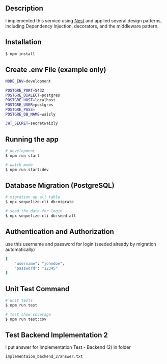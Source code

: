 
## Description

I implemented this service using [Nest](https://github.com/nestjs/nest) and applied several design patterns, including Dependency Injection, decorators, and the middleware pattern.

## Installation

```bash
$ npm install
```

## Create .env File (example only)
```bash
NODE_ENV=development

POSTGRE_PORT=5432
POSTGRE_DIALECT=postgres
POSTGRE_HOST=localhost
POSTGRE_USER=postgres
POSTGRE_PASS=
POSTGRE_DB_NAME=waizly

JWT_SECRET=secretwaizly
```

## Running the app

```bash
# development
$ npm run start

# watch mode
$ npm run start:dev
```

## Database Migration (PostgreSQL)

```bash
# migration up all table
$ npx sequelize-cli db:migrate

# seed the data for login
$ npx sequelize-cli db:seed:all
```

## Authentication and Authorization
use this username and password for login (seeded already by migration automatically)
```bash
{
    "username": "johndoe",
    "password": "12345"
}
```

## Unit Test Command

```bash
# unit tests
$ npm run test

# test show coverage
$ npm run test:cov
```

## Test Backend Implementation 2
I put answer for Implementation Test - Backend (2) in folder 
```bash
implementaion_backend_2/answer.txt
```